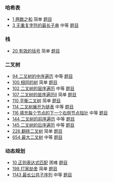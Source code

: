 ### 哈希表

* [1 两数之和](src/1/Solution.kt) 简单 [题目](https://leetcode-cn.com/problems/two-sum/)
* [3 无重复字符的最长子串](src/3/Solution.kt) 中等 [题目](https://leetcode-cn.com/problems/longest-substring-without-repeating-characters/)

### 栈

* [20 有效的括号](src/20/Solution.kt) 简单 [题目](https://leetcode-cn.com/problems/valid-parentheses/)

### 二叉树

* [94 二叉树的中序遍历](src/94/Solution.kt) 中等 [题目](https://leetcode-cn.com/problems/binary-tree-inorder-traversal/)
* [100 相同的树](src/100/Solution.kt) 简单 [题目](https://leetcode-cn.com/problems/same-tree/)
* [102 二叉树的层序遍历](src/102/Solution.kt) 中等 [题目](https://leetcode-cn.com/problems/binary-tree-level-order-traversal/)
* [107 二叉树的层序遍历II](src/107/Solution.kt) 简单 [题目](https://leetcode-cn.com/problems/binary-tree-level-order-traversal-ii/)
* [110 平衡二叉树](src/110/Solution.kt) 简单 [题目](https://leetcode-cn.com/problems/balanced-binary-tree/)
* [114 二叉树展开为链表](src/114/Solution.kt) 中等 [题目](https://leetcode-cn.com/problems/flatten-binary-tree-to-linked-list/)
* [116 填充每个节点的下一个右侧节点指针](src/116/Solution.kt) 中等 [题目](https://leetcode-cn.com/problems/populating-next-right-pointers-in-each-node/)
* [144 二叉树的前序遍历](src/144/Solution.kt) 中等 [题目](https://leetcode-cn.com/problems/binary-tree-preorder-traversal/)
* [145 二叉树的后序遍历](src/145/Solution.kt) 中等 [题目](https://leetcode-cn.com/problems/binary-tree-postorder-traversal/)
* [226 翻转二叉树](src/226/Solution.kt) 简单 [题目](https://leetcode-cn.com/problems/invert-binary-tree/)
* [654 最大二叉树](src/654/Solution.kt) 中等 [题目](https://leetcode-cn.com/problems/maximum-binary-tree/)

### 动态规划

* [10 正则表达式匹配](src/10/Solution.kt) 困难 [题目](https://leetcode-cn.com/problems/regular-expression-matching/)
* [198 打家劫舍](src/198/Solution.kt) 简单 [题目](https://leetcode-cn.com/problems/house-robber/)
* [1143 最长公共子序列](src/1143/Solution.kt) 中等 [题目](https://leetcode-cn.com/problems/longest-common-subsequence/)
